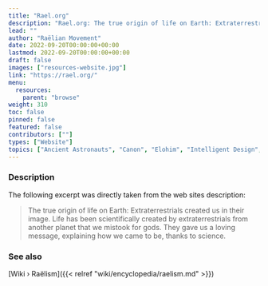 ```yaml
---
title: "Rael.org"
description: "Rael.org: The true origin of life on Earth: Extraterrestrials created us in their image"
lead: ""
author: "Raëlian Movement"
date: 2022-09-20T00:00:00+00:00
lastmod: 2022-09-20T00:00:00+00:00
draft: false
images: ["resources-website.jpg"]
link: "https://rael.org/"
menu:
  resources:
    parent: "browse"
weight: 310
toc: false
pinned: false
featured: false
contributors: [""]
types: ["Website"]
topics: ["Ancient Astronauts", "Canon", "Elohim", "Intelligent Design", "Neo-Euhemerism", "Raëlism"]
---
```


### Description

The following excerpt was directly taken from the web sites description:

> The true origin of life on Earth: Extraterrestrials created us in their image. Life has been scientifically created by extraterrestrials from another planet that we mistook for gods. They gave us a loving message, explaining how we came to be, thanks to science.

### See also

[Wiki › Raëlism]({{< relref "wiki/encyclopedia/raelism.md" >}})</br>
